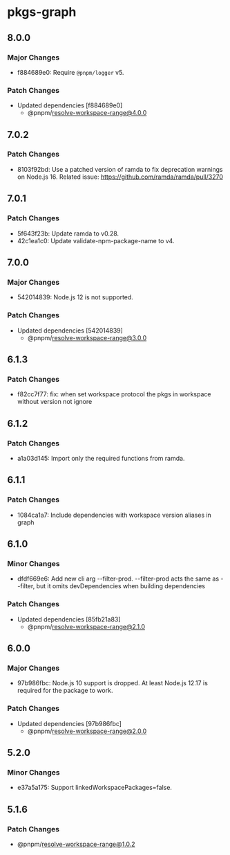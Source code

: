 # pkgs-graph

## 8.0.0

### Major Changes

- f884689e0: Require `@pnpm/logger` v5.

### Patch Changes

- Updated dependencies [f884689e0]
  - @pnpm/resolve-workspace-range@4.0.0

## 7.0.2

### Patch Changes

- 8103f92bd: Use a patched version of ramda to fix deprecation warnings on Node.js 16. Related issue: https://github.com/ramda/ramda/pull/3270

## 7.0.1

### Patch Changes

- 5f643f23b: Update ramda to v0.28.
- 42c1ea1c0: Update validate-npm-package-name to v4.

## 7.0.0

### Major Changes

- 542014839: Node.js 12 is not supported.

### Patch Changes

- Updated dependencies [542014839]
  - @pnpm/resolve-workspace-range@3.0.0

## 6.1.3

### Patch Changes

- f82cc7f77: fix: when set workspace protocol the pkgs in workspace without version not ignore

## 6.1.2

### Patch Changes

- a1a03d145: Import only the required functions from ramda.

## 6.1.1

### Patch Changes

- 1084ca1a7: Include dependencies with workspace version aliases in graph

## 6.1.0

### Minor Changes

- dfdf669e6: Add new cli arg --filter-prod. --filter-prod acts the same as --filter, but it omits devDependencies when building dependencies

### Patch Changes

- Updated dependencies [85fb21a83]
  - @pnpm/resolve-workspace-range@2.1.0

## 6.0.0

### Major Changes

- 97b986fbc: Node.js 10 support is dropped. At least Node.js 12.17 is required for the package to work.

### Patch Changes

- Updated dependencies [97b986fbc]
  - @pnpm/resolve-workspace-range@2.0.0

## 5.2.0

### Minor Changes

- e37a5a175: Support linkedWorkspacePackages=false.

## 5.1.6

### Patch Changes

- @pnpm/resolve-workspace-range@1.0.2
